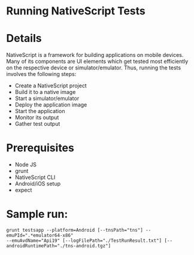 Running NativeScript Tests
=========================


# Details
NativeScript is a framework for building applications on mobile devices. Many
of its components are UI elements which get tested most efficiently on the
respective device or simulator/emulator. Thus, running the tests involves
the following steps:
- Create a NativeScript project
- Build it to a native image
- Start a simulator/emulator
- Deploy the application image
- Start the application
- Monitor its output
- Gather test output

# Prerequisites
- Node JS
- grunt
- NativeScript CLI
- Android/iOS setup
- expect

# Sample run:
```
grunt testsapp --platform=Android [--tnsPath="tns"] --emuPId=".*emulator64-x86"
--emuAvdName="Api19" [--logFilePath="./TestRunResult.txt"] [--androidRuntimePath="./tns-android.tgz"]
```
